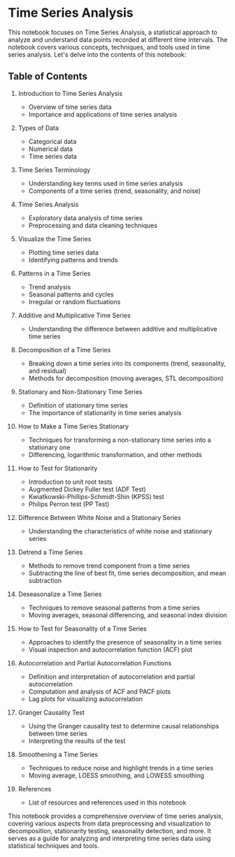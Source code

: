# Time Series Analysis

This notebook focuses on Time Series Analysis, a statistical approach to analyze and understand data points recorded at different time intervals. The notebook covers various concepts, techniques, and tools used in time series analysis. Let's delve into the contents of this notebook:

## Table of Contents

1. Introduction to Time Series Analysis
   - Overview of time series data
   - Importance and applications of time series analysis

2. Types of Data
   - Categorical data
   - Numerical data
   - Time series data

3. Time Series Terminology
   - Understanding key terms used in time series analysis
   - Components of a time series (trend, seasonality, and noise)

4. Time Series Analysis
   - Exploratory data analysis of time series
   - Preprocessing and data cleaning techniques

5. Visualize the Time Series
   - Plotting time series data
   - Identifying patterns and trends

6. Patterns in a Time Series
   - Trend analysis
   - Seasonal patterns and cycles
   - Irregular or random fluctuations

7. Additive and Multiplicative Time Series
   - Understanding the difference between additive and multiplicative time series

8. Decomposition of a Time Series
   - Breaking down a time series into its components (trend, seasonality, and residual)
   - Methods for decomposition (moving averages, STL decomposition)

9. Stationary and Non-Stationary Time Series
   - Definition of stationary time series
   - The importance of stationarity in time series analysis

10. How to Make a Time Series Stationary
    - Techniques for transforming a non-stationary time series into a stationary one
    - Differencing, logarithmic transformation, and other methods

11. How to Test for Stationarity
    - Introduction to unit root tests
    - Augmented Dickey Fuller test (ADF Test)
    - Kwiatkowski-Phillips-Schmidt-Shin (KPSS) test
    - Philips Perron test (PP Test)

12. Difference Between White Noise and a Stationary Series
    - Understanding the characteristics of white noise and stationary series

13. Detrend a Time Series
    - Methods to remove trend component from a time series
    - Subtracting the line of best fit, time series decomposition, and mean subtraction

14. Deseasonalize a Time Series
    - Techniques to remove seasonal patterns from a time series
    - Moving averages, seasonal differencing, and seasonal index division

15. How to Test for Seasonality of a Time Series
    - Approaches to identify the presence of seasonality in a time series
    - Visual inspection and autocorrelation function (ACF) plot

16. Autocorrelation and Partial Autocorrelation Functions
    - Definition and interpretation of autocorrelation and partial autocorrelation
    - Computation and analysis of ACF and PACF plots
    - Lag plots for visualizing autocorrelation

17. Granger Causality Test
    - Using the Granger causality test to determine causal relationships between time series
    - Interpreting the results of the test

18. Smoothening a Time Series
    - Techniques to reduce noise and highlight trends in a time series
    - Moving average, LOESS smoothing, and LOWESS smoothing

19. References
    - List of resources and references used in this notebook

This notebook provides a comprehensive overview of time series analysis, covering various aspects from data preprocessing and visualization to decomposition, stationarity testing, seasonality detection, and more. It serves as a guide for analyzing and interpreting time series data using statistical techniques and tools.